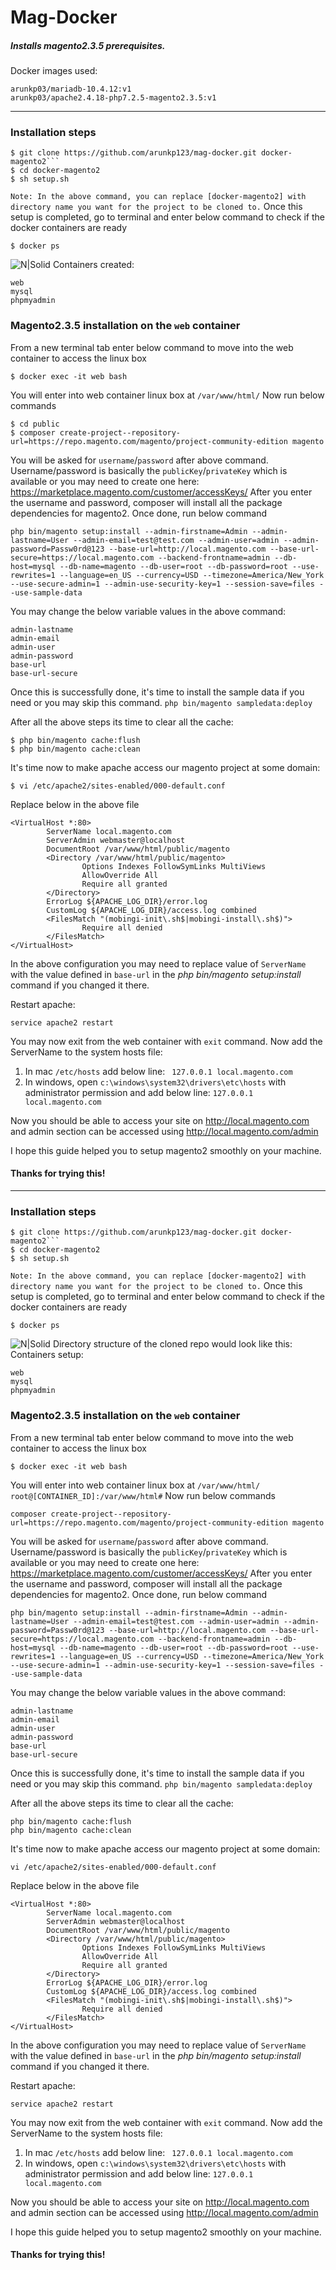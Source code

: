 # Mag-Docker
##### Installs magento2.3.5 prerequisites.
Docker images used:
```
arunkp03/mariadb-10.4.12:v1
arunkp03/apache2.4.18-php7.2.5-magento2.3.5:v1
```
___
### Installation steps
```
$ git clone https://github.com/arunkp123/mag-docker.git docker-magento2```
$ cd docker-magento2
$ sh setup.sh
```
```Note: In the above command, you can replace [docker-magento2] with directory name you want for the project to be cloned to.```
Once this setup is completed, go to terminal and enter below command to check if the docker containers are ready
```
$ docker ps
```
![N|Solid](https://api.arunkp.in/media/docker-ps.png)
Containers created: 
```
web
mysql
phpmyadmin
 ```
### Magento2.3.5 installation on the ```web``` container
From a new terminal tab enter below command to move into the web container to access the linux box
```
$ docker exec -it web bash
```
You will enter into web container linux box at ```/var/www/html/```
Now run below commands
```
$ cd public
$ composer create-project--repository-url=https://repo.magento.com/magento/project-community-edition magento
```
You will be asked for ```username```/```password``` after above command.
Username/password is basically the ```publicKey```/```privateKey``` which is available or you may need to create one here: https://marketplace.magento.com/customer/accessKeys/
After you enter the username and password, composer will install all the package dependencies for magento2.
Once done, run below command

```
php bin/magento setup:install --admin-firstname=Admin --admin-lastname=User --admin-email=test@test.com --admin-user=admin --admin-password=Passw0rd@123 --base-url=http://local.magento.com --base-url-secure=https://local.magento.com --backend-frontname=admin --db-host=mysql --db-name=magento --db-user=root --db-password=root --use-rewrites=1 --language=en_US --currency=USD --timezone=America/New_York --use-secure-admin=1 --admin-use-security-key=1 --session-save=files --use-sample-data
````
You may change the below variable values in the above command:
```admin-firstname
admin-lastname
admin-email
admin-user
admin-password
base-url
base-url-secure
```
Once this is successfully done, it's time to install the sample data if you need or you may skip this command.
```php bin/magento sampledata:deploy```

After all the above steps its time to clear all the cache:
```
$ php bin/magento cache:flush
$ php bin/magento cache:clean
```
It's time now to make apache access our magento project at some domain:
```
$ vi /etc/apache2/sites-enabled/000-default.conf
```
Replace below in the above file
```
<VirtualHost *:80>
        ServerName local.magento.com
        ServerAdmin webmaster@localhost
        DocumentRoot /var/www/html/public/magento
        <Directory /var/www/html/public/magento>
                Options Indexes FollowSymLinks MultiViews
                AllowOverride All
                Require all granted
        </Directory>
        ErrorLog ${APACHE_LOG_DIR}/error.log
        CustomLog ${APACHE_LOG_DIR}/access.log combined
        <FilesMatch "(mobingi-init\.sh$|mobingi-install\.sh$)">
                Require all denied
        </FilesMatch>
</VirtualHost>
```
In the above configuration you may need to replace value of `ServerName` with the value defined in `base-url` in the *php bin/magento setup:install*  command if you changed it there.

Restart apache: 
```
service apache2 restart
```
You may now exit from the web container with `exit` command.
Now add the ServerName to the system hosts file:
1. In mac `/etc/hosts` add below line:
  ` 
   127.0.0.1 local.magento.com 
   `
2. In windows, open `c:\windows\system32\drivers\etc\hosts` with administrator permission and add below line:
`127.0.0.1 local.magento.com`

Now you should be able to access your site on http://local.magento.com and admin section can be accessed using http://local.magento.com/admin

I hope this guide helped you to setup magento2 smoothly on your machine. 
#### Thanks for trying this! ####




___
### Installation steps
```
$ git clone https://github.com/arunkp123/mag-docker.git docker-magento2```
$ cd docker-magento2
$ sh setup.sh
```
```Note: In the above command, you can replace [docker-magento2] with directory name you want for the project to be cloned to.```
Once this setup is completed, go to terminal and enter below command to check if the docker containers are ready
```
$ docker ps
```
![N|Solid](https://api.arunkp.in/media/docker-ps.png)
Directory structure of the cloned repo would look like this:
Containers setup: 
```
web
mysql
phpmyadmin
 ```
### Magento2.3.5 installation on the ```web``` container
From a new terminal tab enter below command to move into the web container to access the linux box
```
$ docker exec -it web bash
```
You will enter into web container linux box at ```/var/www/html/```
```root@[CONTAINER_ID]:/var/www/html#```
Now run below commands
```
composer create-project--repository-url=https://repo.magento.com/magento/project-community-edition magento
```
You will be asked for ```username```/```password``` after above command.
Username/password is basically the ```publicKey```/```privateKey``` which is available or you may need to create one here: https://marketplace.magento.com/customer/accessKeys/
After you enter the username and password, composer will install all the package dependencies for magento2.
Once done, run below command

```
php bin/magento setup:install --admin-firstname=Admin --admin-lastname=User --admin-email=test@test.com --admin-user=admin --admin-password=Passw0rd@123 --base-url=http://local.magento.com --base-url-secure=https://local.magento.com --backend-frontname=admin --db-host=mysql --db-name=magento --db-user=root --db-password=root --use-rewrites=1 --language=en_US --currency=USD --timezone=America/New_York --use-secure-admin=1 --admin-use-security-key=1 --session-save=files --use-sample-data
````
You may change the below variable values in the above command:
```admin-firstname
admin-lastname
admin-email
admin-user
admin-password
base-url
base-url-secure
```
Once this is successfully done, it's time to install the sample data if you need or you may skip this command.
```php bin/magento sampledata:deploy```

After all the above steps its time to clear all the cache:
```
php bin/magento cache:flush
php bin/magento cache:clean
```
It's time now to make apache access our magento project at some domain:
```
vi /etc/apache2/sites-enabled/000-default.conf
```
Replace below in the above file
```
<VirtualHost *:80>
        ServerName local.magento.com
        ServerAdmin webmaster@localhost
        DocumentRoot /var/www/html/public/magento
        <Directory /var/www/html/public/magento>
                Options Indexes FollowSymLinks MultiViews
                AllowOverride All
                Require all granted
        </Directory>
        ErrorLog ${APACHE_LOG_DIR}/error.log
        CustomLog ${APACHE_LOG_DIR}/access.log combined
        <FilesMatch "(mobingi-init\.sh$|mobingi-install\.sh$)">
                Require all denied
        </FilesMatch>
</VirtualHost>
```
In the above configuration you may need to replace value of `ServerName` with the value defined in `base-url` in the *php bin/magento setup:install*  command if you changed it there.

Restart apache: 
```
service apache2 restart
```
You may now exit from the web container with `exit` command.
Now add the ServerName to the system hosts file:
1. In mac `/etc/hosts` add below line:
  ` 
   127.0.0.1 local.magento.com 
   `
2. In windows, open `c:\windows\system32\drivers\etc\hosts` with administrator permission and add below line:
`127.0.0.1 local.magento.com`

Now you should be able to access your site on http://local.magento.com and admin section can be accessed using http://local.magento.com/admin

I hope this guide helped you to setup magento2 smoothly on your machine. 
#### Thanks for trying this! ####
